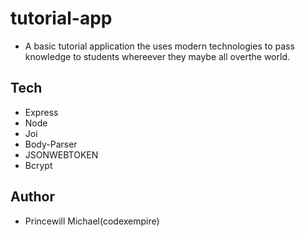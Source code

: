 # tutorial-app

- A basic tutorial application the uses modern technologies to pass knowledge to students whereever they maybe all overthe world.

## Tech

- Express
- Node
- Joi
- Body-Parser
- JSONWEBTOKEN
- Bcrypt

## Author

- Princewill Michael(codexempire)